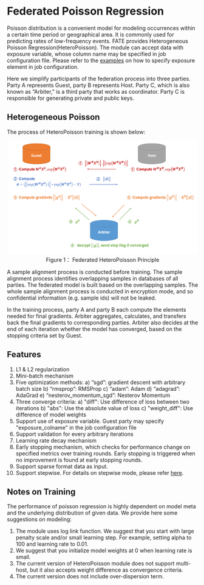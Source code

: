 # Federated Poisson Regression

Poisson distribution is a convenient model for modeling occurrences within a certain time period or geographical area. It is commonly used for predicting rates of low-frequency events. FATE provides Heterogeneous Poisson Regression(HeteroPoisson). The module can accept data with exposure variable, whose column name may be specified in job configuration file. Please refer to the [examples](../../../examples/federatedml-1.x-examples/hetero_poisson_regression) on how to specify exposure element in job configuration.

Here we simplify participants of the federation process into three parties. Party A represents Guest, party B represents Host. Party C, which is also known as “Arbiter,” is a third party that works as coordinator. Party C is responsible for generating private and public keys.

## Heterogeneous Poisson

The process of HeteroPoisson training is shown below:

<div style="text-align:center", align=center>
<img src="./images/HeteroPoisson.png" alt="samples" width="500" height="300" /><br/>
Figure 1： Federated HeteroPoisson Principle</div>

A sample alignment process is conducted before training. The sample alignment process identifies overlapping samples in databases of all parties. The federated model is built based on the overlapping samples. The whole sample alignment process is conducted in encryption mode, and so confidential information (e.g. sample ids) will not be leaked.

In the training process, party A and party B each compute the elements needed for final gradients. Arbiter aggregates, calculates, and transfers back the final gradients to corresponding parties. Arbiter also decides at the end of each iteration whether the model has converged, based on the stopping criteria set by Guest.

## Features 

1. L1 & L2 regularization
2. Mini-batch mechanism
3. Five optimization methods:
    a)	“sgd”: gradient descent with arbitrary batch size
    b) “rmsprop”: RMSProp
    c) “adam”: Adam
    d) “adagrad”: AdaGrad
    e) “nesterov_momentum_sgd”: Nesterov Momentum
4. Three converge criteria:
    a) "diff": Use difference of loss between two iterations
    b) "abs": Use the absolute value of loss
    c) "weight_diff": Use difference of model weights
5. Support use of exposure variable. Guest party may specify "exposure_colname" in the job configuration file
6. Support validation for every arbitrary iterations
7. Learning rate decay mechanism
8. Early stopping mechanism, which checks for performance change on specified metrics over training rounds. Early stopping is triggered when no improvement is found at early stopping rounds.
9. Support sparse format data as input.
10. Support stepwise. For details on stepwise mode, please refer [here](../../model_selection/stepwise/README.md).

## Notes on Training

The performance of poisson regression is highly dependent on model meta and the underlying distribution of given data. We provide here some suggestions on modeling:

1. The module uses log link function. We suggest that you start with large penalty scale and/or small learning step. For example, setting alpha to 100 and learning rate to 0.01.
2. We suggest that you initialize model weights at 0 when learning rate is small.
3. The current version of HeteroPoisson module does not support multi-host, but it also accepts weight difference as convergence criteria.
4. The current version does not include over-dispersion term.